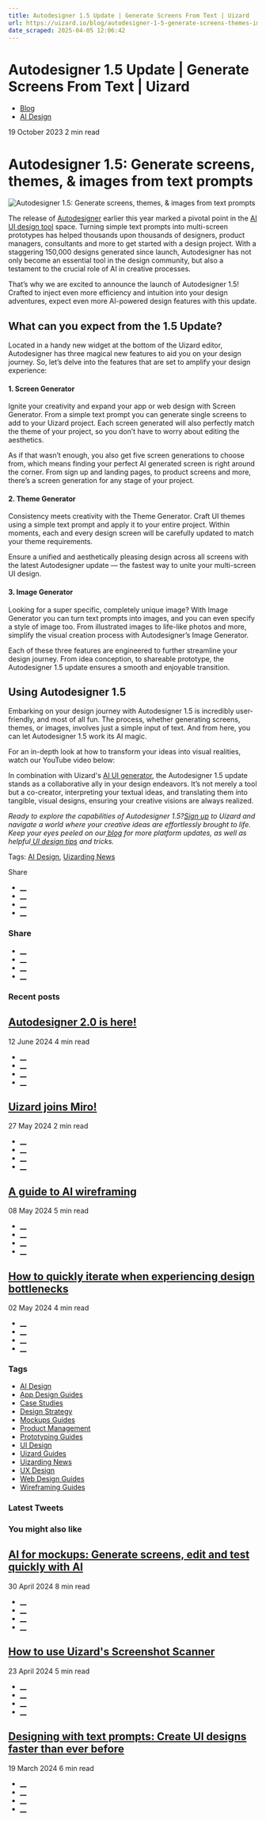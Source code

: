 ```yaml
---
title: Autodesigner 1.5 Update | Generate Screens From Text | Uizard
url: https://uizard.io/blog/autodesigner-1-5-generate-screens-themes-images-from-text-prompts/
date_scraped: 2025-04-05 12:06:42
---
```


# Autodesigner 1.5 Update | Generate Screens From Text | Uizard

  * [Blog](https://uizard.io/blog/)
  * [AI Design](/blog/tag/ai-design/)

19 October 2023 2 min read

# Autodesigner 1.5: Generate screens, themes, & images from text prompts

![Autodesigner 1.5: Generate screens, themes, & images from text prompts](/blog/content/images/size/w730/2023/10/BLOG_231017_Autodesigner1.5Updates.webp)

The release of [Autodesigner](https://uizard.io/autodesigner/) earlier this year marked a pivotal point in the [AI UI design tool](https://uizard.io/ai-design/) space. Turning simple text prompts into multi-screen prototypes has helped thousands upon thousands of designers, product managers, consultants and more to get started with a design project. With a staggering 150,000 designs generated since launch, Autodesigner has not only become an essential tool in the design community, but also a testament to the crucial role of AI in creative processes.

That’s why we are excited to announce the launch of Autodesigner 1.5! Crafted to inject even more efficiency and intuition into your design adventures, expect even more AI-powered design features with this update.

## What can you expect from the 1.5 Update?

Located in a handy new widget at the bottom of the Uizard editor, Autodesigner has three magical new features to aid you on your design journey. So, let’s delve into the features that are set to amplify your design experience:

#### 1\. Screen Generator

Ignite your creativity and expand your app or web design with Screen Generator. From a simple text prompt you can generate single screens to add to your Uizard project. Each screen generated will also perfectly match the theme of your project, so you don’t have to worry about editing the aesthetics. 

As if that wasn’t enough, you also get five screen generations to choose from, which means finding your perfect AI generated screen is right around the corner. From sign up and landing pages, to product screens and more, there’s a screen generation for any stage of your project.

#### 2\. Theme Generator

Consistency meets creativity with the Theme Generator. Craft UI themes using a simple text prompt and apply it to your entire project. Within moments, each and every design screen will be carefully updated to match your theme requirements. 

Ensure a unified and aesthetically pleasing design across all screens with the latest Autodesigner update — the fastest way to unite your multi-screen UI design.

#### 3\. Image Generator 

Looking for a super specific, completely unique image? With Image Generator you can turn text prompts into images, and you can even specify a style of image too. From illustrated images to life-like photos and more, simplify the visual creation process with Autodesigner’s Image Generator. 

Each of these three features are engineered to further streamline your design journey. From idea conception, to shareable prototype, the Autodesigner 1.5 update ensures a smooth and enjoyable transition. 

## Using Autodesigner 1.5

Embarking on your design journey with Autodesigner 1.5 is incredibly user-friendly, and most of all fun. The process, whether generating screens, themes, or images, involves just a simple input of text. And from here, you can let Autodesigner 1.5 work its AI magic. 

For an in-depth look at how to transform your ideas into visual realities, watch our YouTube video below:

In combination with Uizard's [AI UI generator](https://uizard.io/autodesigner/), the Autodesigner 1.5 update stands as a collaborative ally in your design endeavors. It’s not merely a tool but a co-creator, interpreting your textual ideas, and translating them into tangible, visual designs, ensuring your creative visions are always realized.

_Ready to explore the capabilities of Autodesigner 1.5?_[_Sign up_](https://app.uizard.io/sign-up) _to Uizard and navigate a world where your creative ideas are effortlessly brought to life. Keep your eyes peeled on our_[ _blog_](https://uizard.io/blog/) _for more platform updates, as well as helpful_[ _UI design tips_](https://uizard.io/blog/ten-ui-design-tips/) _and tricks._

  

Tags: [AI Design](/blog/tag/ai-design/), [Uizarding News](/blog/tag/uizarding-news/)

Share 

  * [__](https://twitter.com/share?text=Autodesigner%201.5%3A%20Generate%20screens%2C%20themes%2C%20%26%20images%20from%20text%20prompts&url=https://uizard.io/blog/autodesigner-1-5-generate-screens-themes-images-from-text-prompts/ "Share on Twitter")
  * [__](https://www.linkedin.com/sharing/share-offsite/?url=https://uizard.io/blog/autodesigner-1-5-generate-screens-themes-images-from-text-prompts/ "Share on LinkedIn")
  * [__](https://www.facebook.com/sharer/sharer.php?u=https://uizard.io/blog/autodesigner-1-5-generate-screens-themes-images-from-text-prompts/ "Share on Facebook")
  * [__](mailto:?subject=Autodesigner%201.5%3A%20Generate%20screens%2C%20themes%2C%20%26%20images%20from%20text%20prompts "Share by Email")

### Share

  * [__](https://twitter.com/share?text=Autodesigner%201.5%3A%20Generate%20screens%2C%20themes%2C%20%26%20images%20from%20text%20prompts&url=https://uizard.io/blog/autodesigner-1-5-generate-screens-themes-images-from-text-prompts/ "Share on Twitter")
  * [__](https://www.linkedin.com/sharing/share-offsite/?url=https://uizard.io/blog/autodesigner-1-5-generate-screens-themes-images-from-text-prompts/ "Share on LinkedIn")
  * [__](https://www.facebook.com/sharer/sharer.php?u=https://uizard.io/blog/autodesigner-1-5-generate-screens-themes-images-from-text-prompts/ "Share on Facebook")
  * [__](mailto:?subject=Autodesigner%201.5%3A%20Generate%20screens%2C%20themes%2C%20%26%20images%20from%20text%20prompts "Share by Email")

### Recent posts

[](/blog/autodesigner-2-0-is-here/ "Autodesigner 2.0 is here!")

## [Autodesigner 2.0 is here!](/blog/autodesigner-2-0-is-here/ "Autodesigner 2.0 is here!")

12 June 2024 4 min read

  * [__](https://twitter.com/share?text=Autodesigner%202.0%20is%20here!&url=https://uizard.io/blog/autodesigner-2-0-is-here/ "Share on Twitter")
  * [__](https://www.linkedin.com/sharing/share-offsite/?url=https://uizard.io/blog/autodesigner-2-0-is-here/ "Share on LinkedIn")
  * [__](https://www.facebook.com/sharer/sharer.php?u=https://uizard.io/blog/autodesigner-2-0-is-here/ "Share on Facebook")
  * [__](mailto:?subject=Autodesigner%202.0%20is%20here! "Share by Email")

[](/blog/uizard-joins-miro/ "Uizard joins Miro!")

## [Uizard joins Miro!](/blog/uizard-joins-miro/ "Uizard joins Miro!")

27 May 2024 2 min read

  * [__](https://twitter.com/share?text=Uizard%20joins%20Miro!&url=https://uizard.io/blog/uizard-joins-miro/ "Share on Twitter")
  * [__](https://www.linkedin.com/sharing/share-offsite/?url=https://uizard.io/blog/uizard-joins-miro/ "Share on LinkedIn")
  * [__](https://www.facebook.com/sharer/sharer.php?u=https://uizard.io/blog/uizard-joins-miro/ "Share on Facebook")
  * [__](mailto:?subject=Uizard%20joins%20Miro! "Share by Email")

[](/blog/guide-to-ai-wireframing/ "A guide to AI wireframing")

## [A guide to AI wireframing](/blog/guide-to-ai-wireframing/ "A guide to AI wireframing")

08 May 2024 5 min read

  * [__](https://twitter.com/share?text=A%20guide%20to%20AI%20wireframing&url=https://uizard.io/blog/guide-to-ai-wireframing/ "Share on Twitter")
  * [__](https://www.linkedin.com/sharing/share-offsite/?url=https://uizard.io/blog/guide-to-ai-wireframing/ "Share on LinkedIn")
  * [__](https://www.facebook.com/sharer/sharer.php?u=https://uizard.io/blog/guide-to-ai-wireframing/ "Share on Facebook")
  * [__](mailto:?subject=A%20guide%20to%20AI%20wireframing "Share by Email")

[](/blog/how-to-iterate-when-experiencing-design-bottlenecks/ "How to quickly iterate when experiencing design bottlenecks")

## [How to quickly iterate when experiencing design bottlenecks](/blog/how-to-iterate-when-experiencing-design-bottlenecks/ "How to quickly iterate when experiencing design bottlenecks")

02 May 2024 4 min read

  * [__](https://twitter.com/share?text=How%20to%20quickly%20iterate%20when%20experiencing%20design%20bottlenecks&url=https://uizard.io/blog/how-to-iterate-when-experiencing-design-bottlenecks/ "Share on Twitter")
  * [__](https://www.linkedin.com/sharing/share-offsite/?url=https://uizard.io/blog/how-to-iterate-when-experiencing-design-bottlenecks/ "Share on LinkedIn")
  * [__](https://www.facebook.com/sharer/sharer.php?u=https://uizard.io/blog/how-to-iterate-when-experiencing-design-bottlenecks/ "Share on Facebook")
  * [__](mailto:?subject=How%20to%20quickly%20iterate%20when%20experiencing%20design%20bottlenecks "Share by Email")

### Tags

  * [AI Design](/blog/tag/ai-design/ "AI Design")
  * [App Design Guides](/blog/tag/app-design/ "App Design Guides")
  * [Case Studies](/blog/tag/case-studies/ "Case Studies")
  * [Design Strategy](/blog/tag/design-strategy/ "Design Strategy")
  * [Mockups Guides](/blog/tag/mockups/ "Mockups Guides")
  * [Product Management](/blog/tag/product-management/ "Product Management")
  * [Prototyping Guides](/blog/tag/prototyping/ "Prototyping Guides")
  * [UI Design](/blog/tag/ui-design/ "UI Design")
  * [Uizard Guides](/blog/tag/uizard-guides/ "Uizard Guides")
  * [Uizarding News](/blog/tag/uizarding-news/ "Uizarding News")
  * [UX Design](/blog/tag/ux-design/ "UX Design")
  * [Web Design Guides](/blog/tag/web-design/ "Web Design Guides")
  * [Wireframing Guides](/blog/tag/wireframing/ "Wireframing Guides")

### Latest Tweets

### You might also like

[](/blog/ai-for-mockups-with-uizard/ "AI for mockups: Generate screens, edit and test quickly with AI")

## [AI for mockups: Generate screens, edit and test quickly with AI](/blog/ai-for-mockups-with-uizard/ "AI for mockups: Generate screens, edit and test quickly with AI")

30 April 2024 8 min read

  * [__](https://twitter.com/share?text=AI%20for%20mockups%3A%20Generate%20screens%2C%20edit%20and%20test%20quickly%20with%20AI&url=https://uizard.io/blog/ai-for-mockups-with-uizard/ "Share on Twitter")
  * [__](https://www.linkedin.com/sharing/share-offsite/?url=https://uizard.io/blog/ai-for-mockups-with-uizard/ "Share on LinkedIn")
  * [__](https://www.facebook.com/sharer/sharer.php?u=https://uizard.io/blog/ai-for-mockups-with-uizard/ "Share on Facebook")
  * [__](mailto:?subject=AI%20for%20mockups%3A%20Generate%20screens%2C%20edit%20and%20test%20quickly%20with%20AI "Share by Email")

[](/blog/how-to-use-screenshot-scanner/ "How to use Uizard's Screenshot Scanner")

## [How to use Uizard's Screenshot Scanner](/blog/how-to-use-screenshot-scanner/ "How to use Uizard's Screenshot Scanner")

23 April 2024 5 min read

  * [__](https://twitter.com/share?text=How%20to%20use%20Uizard's%20Screenshot%20Scanner&url=https://uizard.io/blog/how-to-use-screenshot-scanner/ "Share on Twitter")
  * [__](https://www.linkedin.com/sharing/share-offsite/?url=https://uizard.io/blog/how-to-use-screenshot-scanner/ "Share on LinkedIn")
  * [__](https://www.facebook.com/sharer/sharer.php?u=https://uizard.io/blog/how-to-use-screenshot-scanner/ "Share on Facebook")
  * [__](mailto:?subject=How%20to%20use%20Uizard's%20Screenshot%20Scanner "Share by Email")

[](/blog/create-ui-designs-using-text-prompts/ "Designing with text prompts: Create UI designs faster than ever before")

## [Designing with text prompts: Create UI designs faster than ever before](/blog/create-ui-designs-using-text-prompts/ "Designing with text prompts: Create UI designs faster than ever before")

19 March 2024 6 min read

  * [__](https://twitter.com/share?text=Designing%20with%20text%20prompts%3A%20Create%20UI%20designs%20faster%20than%20ever%20before&url=https://uizard.io/blog/create-ui-designs-using-text-prompts/ "Share on Twitter")
  * [__](https://www.linkedin.com/sharing/share-offsite/?url=https://uizard.io/blog/create-ui-designs-using-text-prompts/ "Share on LinkedIn")
  * [__](https://www.facebook.com/sharer/sharer.php?u=https://uizard.io/blog/create-ui-designs-using-text-prompts/ "Share on Facebook")
  * [__](mailto:?subject=Designing%20with%20text%20prompts%3A%20Create%20UI%20designs%20faster%20than%20ever%20before "Share by Email")

